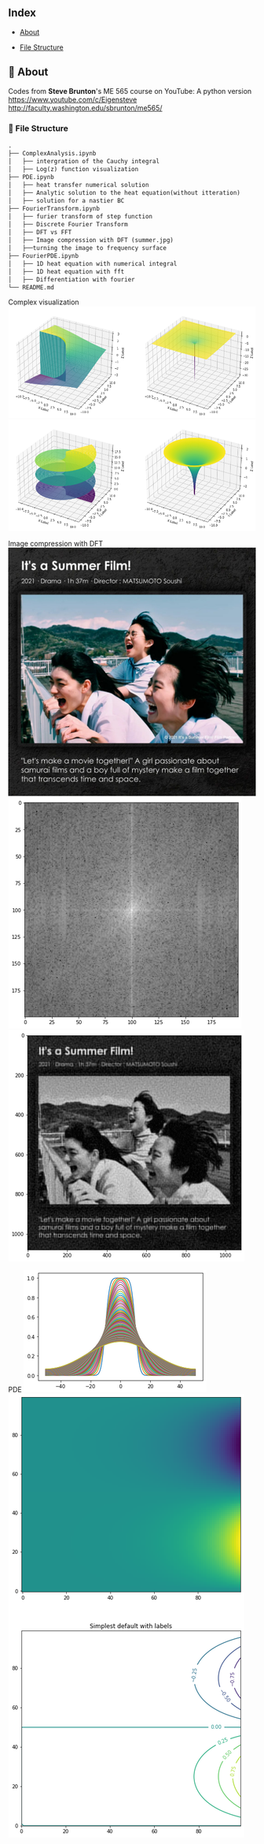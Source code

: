 ## Index

- [About](#beginner-about)

- [File Structure](#file_folder-file-structure)

##  :beginner: About
Codes from <b>Steve Brunton</b>'s ME 565 course on YouTube: A python version</br>
https://www.youtube.com/c/Eigensteve</br>
http://faculty.washington.edu/sbrunton/me565/</br>

###  :file_folder: File Structure

```
.
├── ComplexAnalysis.ipynb
│   ├── intergration of the Cauchy integral
│   ├── Log(z) function visualization
├── PDE.ipynb
│   ├── heat transfer numerical solution
│   ├── Analytic solution to the heat equation(without itteration)
│   ├── solution for a nastier BC
├── FourierTransform.ipynb
│   ├── furier transform of step function
│   ├── Discrete Fourier Transform
│   ├── DFT vs FFT
│   ├── Image compression with DFT (summer.jpg)
│   ├──turning the image to frequency surface
├── FourierPDE.ipynb
│   ├── 1D heat equation with numerical integral
│   ├── 1D heat equation with fft
│   ├── Differentiation with fourier
└── README.md
```
Complex visualization
![Alt text](https://github.com/shahin1009/ME565/blob/master/pictures/output.png "Complex")
![Alt text](https://github.com/shahin1009/ME565/blob/master/pictures/logz.png "logz")

Image compression with DFT
![Alt text](https://github.com/shahin1009/ME565/blob/master/pictures/summer.jpg "fft pic1")
![Alt text](https://github.com/shahin1009/ME565/blob/master/pictures/pic-freq.png "fft pic2")
![Alt text](https://github.com/shahin1009/ME565/blob/master/pictures/pic-compressed.png "fft pic3")

PDE
![Alt text](https://github.com/shahin1009/ME565/blob/master/pictures/1d-heat-fft.png "1d-heat-fft")
![Alt text](https://github.com/shahin1009/ME565/blob/master/pictures/heatpde.png "2d-heat-fft")
